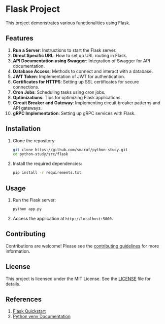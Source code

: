 # Flask Project

This project demonstrates various functionalities using Flask.

## Features

1. **Run a Server**: Instructions to start the Flask server.
2. **Direct Specific URL**: How to set up URL routing in Flask.
3. **API Documentation using Swagger**: Integration of Swagger for API documentation.
4. **Database Access**: Methods to connect and interact with a database.
5. **JWT Token**: Implementation of JWT for authentication.
6. **Certificates for HTTPS**: Setting up SSL certificates for secure connections.
7. **Cron Jobs**: Scheduling tasks using cron jobs.
8. **Optimizations**: Tips for optimizing Flask applications.
9. **Circuit Breaker and Gateway**: Implementing circuit breaker patterns and API gateways.
10. **gRPC Implementation**: Setting up gRPC services with Flask.

## Installation

1. Clone the repository:
    ```sh
    git clone https://github.com/smaruf/python-study.git
    cd python-study/src/flask
    ```
2. Install the required dependencies:
    ```sh
    pip install -r requirements.txt
    ```

## Usage

1. Run the Flask server:
    ```sh
    python app.py
    ```
2. Access the application at `http://localhost:5000`.

## Contributing

Contributions are welcome! Please see the [contributing guidelines](CONTRIBUTING.md) for more information.

## License

This project is licensed under the MIT License. See the [LICENSE](LICENSE) file for details.

## References

1. [Flask Quickstart](https://flask.palletsprojects.com/en/2.0.x/quickstart/)
2. [Python venv Documentation](https://docs.python.org/3/library/venv.html)
